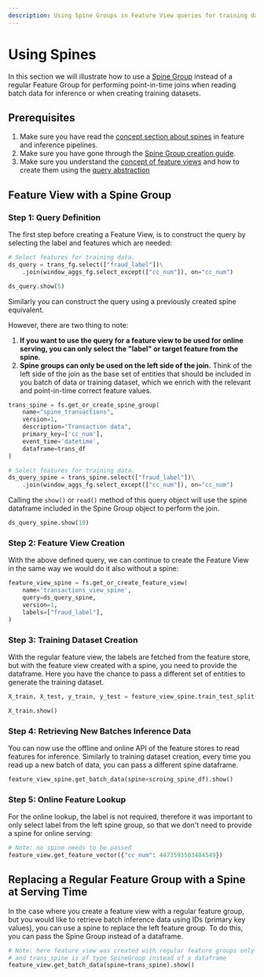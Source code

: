 ```yaml
---
description: Using Spine Groups in Feature View queries for training dataset and batch retrieval.
---
```


# Using Spines

In this section we will illustrate how to use a [Spine Group](../../../concepts/fs/feature_group/spine_group.md) instead of a regular Feature Group for performing
point-in-time joins when reading batch data for inference or when creating training datasets.

## Prerequisites

1. Make sure you have read the [concept section about spines](../../../concepts/fs/feature_group/spine_group.md) in feature and inference pipelines.
2. Make sure you have gone through the [Spine Group creation guide](../feature_group/create_spine.md).
3. Make sure you understand the [concept of feature views](../../../concepts/fs/feature_view/fv_overview.md) and how to create them using the [query abstraction](../feature_view/query.md)

## Feature View with a Spine Group

### Step 1: Query Definition

The first step before creating a Feature View, is to construct the query by selecting the label and features which are needed:

```python
# Select features for training data.
ds_query = trans_fg.select(["fraud_label"])\
    .join(window_aggs_fg.select_except(["cc_num"]), on="cc_num")

ds_query.show(5)
```

Similarly you can construct the query using a previously created spine equivalent.

However, there are two thing to note:

1. **If you want to use the query for a feature view to be used for online serving, you can only select the "label" or target feature from the spine.**
2. **Spine groups can only be used on the left side of the join.** Think of the left side of the join as the base set of entities that should be included in you batch of data or training dataset, which we enrich with the relevant and point-in-time correct feature values.

```python
trans_spine = fs.get_or_create_spine_group(
    name="spine_transactions",
    version=1,
    description="Transaction data",
    primary_key=['cc_num'],
    event_time='datetime',
    dataframe=trans_df
)

# Select features for training data.
ds_query_spine = trans_spine.select(["fraud_label"])\
    .join(window_aggs_fg.select_except(["cc_num"]), on="cc_num")
```

Calling the `show()` or `read()` method of this query object will use the spine dataframe included in the Spine Group object to perform the join.

```python
ds_query_spine.show(10)
```

### Step 2: Feature View Creation

With the above defined query, we can continue to create the Feature View in the same way we would do it also without a spine:

```python
feature_view_spine = fs.get_or_create_feature_view(
    name='transactions_view_spine',
    query=ds_query_spine,
    version=1,
    labels=["fraud_label"],
)
```

### Step 3: Training Dataset Creation

With the regular feature view, the labels are fetched from the feature store, but with the feature view created with a spine, you need to provide the dataframe.
Here you have the chance to pass a different set of entities to generate the training dataset.

```python
X_train, X_test, y_train, y_test = feature_view_spine.train_test_split(0.2, spine=new_entities_df)

X_train.show()
```

### Step 4: Retrieving New Batches Inference Data

You can now use the offline and online API of the feature stores to read features for inference.
Similarly to training dataset creation, every time you read up a new batch of data, you can pass a different spine dataframe.

```python
feature_view_spine.get_batch_data(spine=scroing_spine_df).show()
```

### Step 5: Online Feature Lookup

For the online lookup, the label is not required, therefore it was important to only select label from the left spine group, so that we don't need to provide a spine for online serving:

```python
# Note: no spine needs to be passed
feature_view.get_feature_vector({"cc_num": 4473593503484549})
```

## Replacing a Regular Feature Group with a Spine at Serving Time

In the case where you create a feature view with a regular feature group, but you would like to retrieve batch inference data using IDs (primary key values), you can use a spine to replace the left feature group.
To do this, you can pass the Spine Group instead of a dataframe.

```python
# Note: here feature_view was created with regular feature groups only
# and trans_spine is of type SpineGroup instead of a dataframe
feature_view.get_batch_data(spine=trans_spine).show()
```
